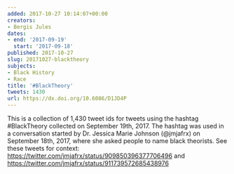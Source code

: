 ```yaml
---
added: 2017-10-27 10:14:07+00:00
creators:
- Bergis Jules
dates:
- end: '2017-09-19'
  start: '2017-09-18'
published: 2017-10-27
slug: 20171027-blacktheory
subjects:
- Black History
- Race
title: '#BlackTheory'
tweets: 1430
url: https://dx.doi.org/10.6086/D1JD4P
---
```


This is a collection of 1,430 tweet ids for tweets using the hashtag #BlackTheory collected on September 19th, 2017. The hashtag was used in a conversation started by Dr. Jessica Marie Johnson (@jmjafrx) on September 18th, 2017, where she asked people to name black theorists. See these tweets for context: https://twitter.com/jmjafrx/status/909850396377706496 and https://twitter.com/jmjafrx/status/911739572685438976
